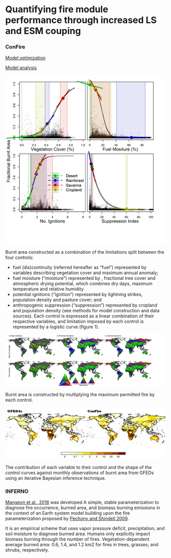 # Quantifying fire module performance through increased LS and ESM couping

### ConFire


[Model optimization](https://github.com/rhyswhitley/fire_limitation)

[Model analysis](https://github.com/douglask3/LimFIRE)

![LimLines](docs/limLines--.png "Contribution of controls to burnt area")

Burnt area constructed as a combination of the limitations split between the four controls:
* fuel (dis)continuity (referred hereafter as “fuel”) represented by variables describing vegetation cover and maximum annual  anomaly;
* fuel moisture (“moisture”) represented by , fractional tree cover and atmospheric drying potential, which combines dry days, maximum temperature and relative humidity
* potential ignitions (“ignition”) represented by lightning strikes, population density and pasture cover; and
* anthropogenic suppression (“suppression”) represented by cropland and population density (see methods for model construction and data sources). Each control is expressed as a linear combination of their respective variables, and limitation imposed by each control is represented by a logistic curve (figure 1). 

![MappedLim](docs/RawPotSen.png "Limitation and sensitiv")

Burnt area is constructed by multiplying the maximum permitted fire by each control. 


![burntArea](docs/gfedComparison.png "GFED4s vs reconstructed controls")

The contribution of each variable to their control and the shape of the control curves against monthly observations of burnt area from GFEDs using an iterative Bayesian inference technique.

### INFERNO
[Mangeon et al., 2016](http://www.geosci-model-dev.net/9/2685/2016/gmd-9-2685-2016.pdf) was developed
A simple, stable parameterization
to diagnose fire occurrence, burned area, and biomass
burning emissions in the context of an Earth system model building upon the fire parameterization proposed by [Pechony
and Shindell 2009](http://onlinelibrary.wiley.com/doi/10.1029/2009JD011927/full).

It is an empirical scheme that uses vapor pressure deficit, precipitation, and soil moisture to diagnose burned area.
Humans only explicitly impact biomass burning through the number of fires. 
Vegetation-dependent average burned area:
0.6, 1.4, and 1.2 km2
for fires in trees, grasses, and shrubs,
respectively. 

